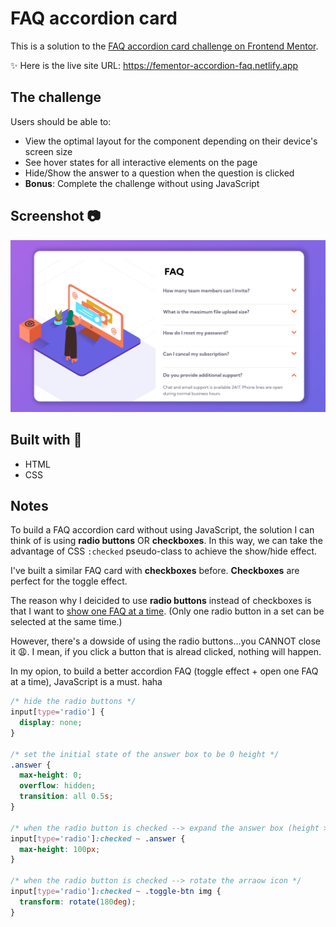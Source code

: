 # FAQ accordion card

This is a solution to the [FAQ accordion card challenge on Frontend Mentor](https://www.frontendmentor.io/challenges/faq-accordion-card-XlyjD0Oam).

✨ Here is the live site URL: https://fementor-accordion-faq.netlify.app

## The challenge
Users should be able to:

- View the optimal layout for the component depending on their device's screen size
- See hover states for all interactive elements on the page
- Hide/Show the answer to a question when the question is clicked
- **Bonus**: Complete the challenge without using JavaScript

## Screenshot 📷
![](./images/screenshot/FAQ.png)

## Built with 🔧
- HTML
- CSS

## Notes

To build a FAQ accordion card without using JavaScript, the solution I can think of is using **radio buttons** OR **checkboxes**. In this way, we can take the advantage of CSS `:checked` pseudo-class to achieve the show/hide effect.

I've built a similar FAQ card with **checkboxes** before. **Checkboxes** are perfect for the toggle effect. 

The reason why I deicided to use **radio buttons** instead of checkboxes is that I want to <ins>show one FAQ at a time</ins>. (Only one radio button in a set can be selected at the same time.)

However, there's a dowside of using the radio buttons...you CANNOT close it 😩. I mean, if you click a button that is alread clicked, nothing will happen. 

In my opion, to build a better accordion FAQ (toggle effect + open one FAQ at a time), JavaScript is a must. haha 


```css
/* hide the radio buttons */
input[type='radio'] {
  display: none;
}

/* set the initial state of the answer box to be 0 height */
.answer {
  max-height: 0;
  overflow: hidden;
  transition: all 0.5s;
}

/* when the radio button is checked --> expand the answer box (height > 0) */
input[type='radio']:checked ~ .answer {
  max-height: 100px;
}

/* when the radio button is checked --> rotate the arraow icon */
input[type='radio']:checked ~ .toggle-btn img {
  transform: rotate(180deg);
}
```
